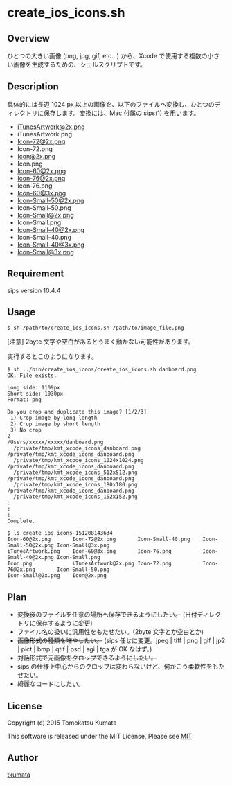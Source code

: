 # create_ios_icons.sh

## Overview

ひとつの大きい画像 (png, jpg, gif, etc...) から、Xcode で使用する複数の小さい画像を生成するための、シェルスクリプトです。

## Description

具体的には長辺 1024 px 以上の画像を、以下のファイルへ変換し、ひとつのディレクトリに保存します。変換には、Mac 付属の sips(1) を用います。

- iTunesArtwork@2x.png
- iTunesArtwork.png
- Icon-72@2x.png
- Icon-72.png
- Icon@2x.png
- Icon.png
- Icon-60@2x.png
- Icon-76@2x.png
- Icon-76.png
- Icon-60@3x.png
- Icon-Small-50@2x.png
- Icon-Small-50.png
- Icon-Small@2x.png
- Icon-Small.png
- Icon-Small-40@2x.png
- Icon-Small-40.png
- Icon-Small-40@3x.png
- Icon-Small@3x.png

## Requirement

sips version 10.4.4

## Usage

```shell
$ sh /path/to/create_ios_icons.sh /path/to/image_file.png
```
[注意] 2byte 文字や空白があるとうまく動かない可能性があります。

実行するとこのようになります。

```shell
$ sh ../bin/create_ios_icons/create_ios_icons.sh danboard.png 
OK. File exists.

Long side: 1109px
Short side: 1030px
Format: png

Do you crop and duplicate this image? [1/2/3]
 1) Crop image by long length
 2) Crop image by short length
 3) No crop
2
/Users/xxxxx/xxxxx/danboard.png
  /private/tmp/kmt_xcode_icons_danboard.png
/private/tmp/kmt_xcode_icons_danboard.png
  /private/tmp/kmt_xcode_icons_1024x1024.png
/private/tmp/kmt_xcode_icons_danboard.png
  /private/tmp/kmt_xcode_icons_512x512.png
/private/tmp/kmt_xcode_icons_danboard.png
  /private/tmp/kmt_xcode_icons_180x180.png
/private/tmp/kmt_xcode_icons_danboard.png
  /private/tmp/kmt_xcode_icons_152x152.png
:
:
:
Complete.

$ ls create_ios_icons-151208143634
Icon-60@2x.png       Icon-72@2x.png       Icon-Small-40.png    Icon-Small-50@2x.png Icon-Small@3x.png
iTunesArtwork.png    Icon-60@3x.png       Icon-76.png          Icon-Small-40@2x.png Icon-Small.png
Icon.png             iTunesArtwork@2x.png Icon-72.png          Icon-76@2x.png       Icon-Small-50.png
Icon-Small@2x.png    Icon@2x.png
```

## Plan

- ~~変換後のファイルを任意の場所へ保存できるようにしたい。~~ (日付ディレクトリに保存するように変更)
- ファイル名の扱いに汎用性をもたせたい。(2byte 文字とか空白とか)
- ~~画像形式の種類を増やしたい。~~ (sips 任せに変更。jpeg | tiff | png | gif | jp2 | pict | bmp | qtif | psd | sgi | tga が OK なはず。)
- ~~対話形式で元画像をクロップできるようにしたい。~~
- sips の仕様上中心からのクロップは変わらないけど、何かこう柔軟性をもたせたい。
- 綺麗なコードにしたい。

## License

Copyright (c) 2015 Tomokatsu Kumata

This software is released under the MIT License, Please see [MIT](https://opensource.org/licenses/MIT)

## Author

[tkumata](https://github.com/tkumata)